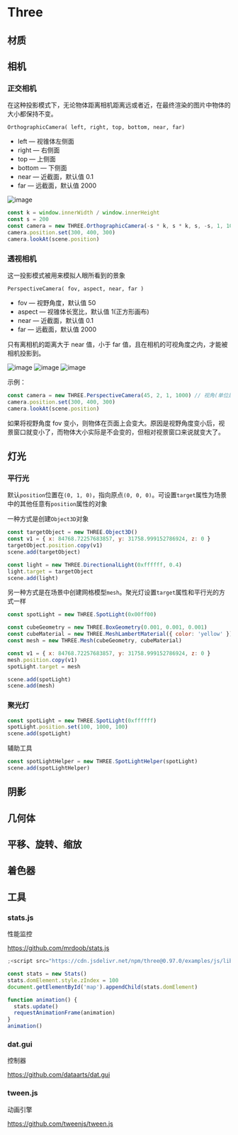 # Three

## 材质

## 相机

### 正交相机

在这种投影模式下，无论物体距离相机距离远或者近，在最终渲染的图片中物体的大小都保持不变。

```null
OrthographicCamera( left, right, top, bottom, near, far)
```

- left — 视锥体左侧面
- right — 右侧面
- top — 上侧面
- bottom — 下侧面
- near — 近截面，默认值 0.1
- far — 远截面，默认值 2000

![image](/blog/img/vis/three_camera4.png)

```js
const k = window.innerWidth / window.innerHeight
const s = 200
const camera = new THREE.OrthographicCamera(-s * k, s * k, s, -s, 1, 1000) // 左截面、右截面、上截面、下截面、近截面、远截面
camera.position.set(300, 400, 300)
camera.lookAt(scene.position)
```

### 透视相机

这一投影模式被用来模拟人眼所看到的景象

```null
PerspectiveCamera( fov, aspect, near, far )
```

- fov — 视野角度，默认值 50
- aspect — 视锥体长宽比，默认值 1(正方形画布)
- near — 近截面，默认值 0.1
- far — 远截面，默认值 2000

只有离相机的距离大于 near 值，小于 far 值，且在相机的可视角度之内，才能被相机投影到。

![image](/blog/img/vis/three_camera1.png)
![image](/blog/img/vis/three_camera2.png)
![image](/blog/img/vis/three_camera3.png)

示例：

```js
const camera = new THREE.PerspectiveCamera(45, 2, 1, 1000) // 视角(单位是度)、视锥体长宽比(width/height)、近截面、远截面
camera.position.set(300, 400, 300)
camera.lookAt(scene.position)
```

如果将视野角度 fov 变小，则物体在页面上会变大。原因是视野角度变小后，视景窗口就变小了，而物体大小实际是不会变的，但相对视景窗口来说就变大了。

## 灯光

### 平行光

默认`position`位置在`(0, 1, 0)`，指向原点`(0, 0, 0)`。可设置`target`属性为场景中的其他任意有`position`属性的对象

一种方式是创建`Object3D`对象

```js
const targetObject = new THREE.Object3D()
const v1 = { x: 84768.72257683857, y: 31758.999152786924, z: 0 }
targetObject.position.copy(v1)
scene.add(targetObject)

const light = new THREE.DirectionalLight(0xffffff, 0.4)
light.target = targetObject
scene.add(light)
```

另一种方式是在场景中创建网格模型`mesh`。聚光灯设置`target`属性和平行光的方式一样

```js
const spotLight = new THREE.SpotLight(0x00ff00)

const cubeGeometry = new THREE.BoxGeometry(0.001, 0.001, 0.001)
const cubeMaterial = new THREE.MeshLambertMaterial({ color: 'yellow' })
const mesh = new THREE.Mesh(cubeGeometry, cubeMaterial)

const v1 = { x: 84768.72257683857, y: 31758.999152786924, z: 0 }
mesh.position.copy(v1)
spotLight.target = mesh

scene.add(spotLight)
scene.add(mesh)
```

### 聚光灯

```js
const spotLight = new THREE.SpotLight(0xffffff)
spotLight.position.set(100, 1000, 100)
scene.add(spotLight)
```

辅助工具

```js
const spotLightHelper = new THREE.SpotLightHelper(spotLight)
scene.add(spotLightHelper)
```

## 阴影

## 几何体

## 平移、旋转、缩放

## 着色器

## 工具

### stats.js

性能监控

<https://github.com/mrdoob/stats.js>

```js
;<script src="https://cdn.jsdelivr.net/npm/three@0.97.0/examples/js/libs/stats.min.js"></script>

const stats = new Stats()
stats.domElement.style.zIndex = 100
document.getElementById('map').appendChild(stats.domElement)

function animation() {
  stats.update()
  requestAnimationFrame(animation)
}
animation()
```

### dat.gui

控制器

<https://github.com/dataarts/dat.gui>

### tween.js

动画引擎

<https://github.com/tweenjs/tween.js>

